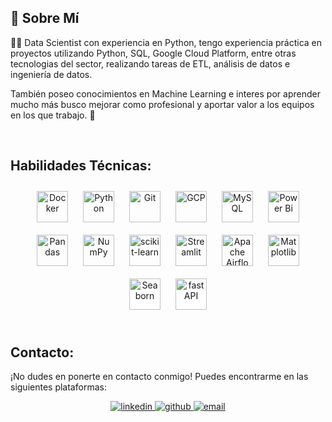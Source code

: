 

## 👋 Sobre Mí  
👨‍💻 Data Scientist con experiencia en Python, tengo experiencia práctica en proyectos utilizando Python, SQL, Google Cloud Platform, entre otras tecnologias del sector, realizando tareas de ETL, análisis de datos e ingeniería de datos.

También poseo conocimientos en Machine Learning e interes por aprender mucho más busco mejorar como profesional y aportar valor a los equipos en los que trabajo. 🚀  
  

<br/>   

## Habilidades Técnicas:  

<div align="center">  
<a href="https://www.docker.com/" target="_blank"><img style="margin: 10px" src="https://profilinator.rishav.dev/skills-assets/docker-original-wordmark.svg" alt="Docker" height="50" /></a>  
<a href="https://www.python.org/" target="_blank"><img style="margin: 10px" src="https://profilinator.rishav.dev/skills-assets/python-original.svg" alt="Python" height="50" /></a>  
<a href="https://github.com/" target="_blank"><img style="margin: 10px" src="https://profilinator.rishav.dev/skills-assets/git-scm-icon.svg" alt="Git" height="50" /></a>  
<a href="https://cloud.google.com/" target="_blank"><img style="margin: 10px" src="https://profilinator.rishav.dev/skills-assets/google_cloud-icon.svg" alt="GCP" height="50" /></a>  
<a href="https://www.mysql.com/" target="_blank"><img style="margin: 10px" src="https://profilinator.rishav.dev/skills-assets/mysql-original-wordmark.svg" alt="MySQL" height="50" /></a>  
<a href="https://powerbi.microsoft.com/en-us/" target="_blank"><img style="margin: 10px" src="https://profilinator.rishav.dev/skills-assets/powerbi.png" alt="Power Bi" height="50" /></a>  
<a href="https://pandas.pydata.org/" target="_blank"><img style="margin: 10px" src="https://upload.wikimedia.org/wikipedia/commons/thumb/e/ed/Pandas_logo.svg/1200px-Pandas_logo.svg.png" alt="Pandas" height="50" /></a>  
<a href="https://numpy.org/" target="_blank"><img style="margin: 10px" src="https://upload.wikimedia.org/wikipedia/commons/thumb/3/31/NumPy_logo_2020.svg/1200px-NumPy_logo_2020.svg.png" alt="NumPy" height="50" /></a>  
<a href="https://scikit-learn.org/" target="_blank"><img style="margin: 10px" src="https://upload.wikimedia.org/wikipedia/commons/thumb/0/05/Scikit_learn_logo_small.svg/1200px-Scikit_learn_logo_small.svg.png" alt="scikit-learn" height="50" /></a>  
<a href="https://streamlit.io/" target="_blank"><img style="margin: 10px" src="https://www.streamlit.io/images/brand/streamlit-mark-color.png" alt="Streamlit" height="50" /></a>  
<a href="https://airflow.apache.org/" target="_blank"><img style="margin: 10px" src="https://th.bing.com/th/id/OIP.ha_YHTJHCTZGAN4wooFg9wHaDI?w=340&h=148&c=7&r=0&o=5&pid=1.7" alt="Apache Airflow" height="50" /></a>  
<a href="https://matplotlib.org/" target="_blank"><img style="margin: 10px" src="https://upload.wikimedia.org/wikipedia/commons/thumb/8/84/Matplotlib_icon.svg/1200px-Matplotlib_icon.svg.png" alt="Matplotlib" height="50" /></a>  
<a href="https://seaborn.pydata.org/" target="_blank"><img style="margin: 10px" src="https://seaborn.pydata.org/_static/logo-wide-lightbg.svg" alt="Seaborn" height="50" /></a>  
<a href="https://fastapi.tiangolo.com/" target="_blank"><img style="margin: 10px" src="https://fastapi.tiangolo.com/img/logo-margin/logo-teal.png" alt="fastAPI" height="50" /></a>  
</div>  



</td></tr></table>  

<br/>    

## Contacto:

¡No dudes en ponerte en contacto conmigo! Puedes encontrarme en las siguientes plataformas:

<div align="center">
  <a href="https://linkedin.com/in/daniel-hernández-84991429a" target="_blank">
    <img src=https://img.shields.io/badge/linkedin-%231E77B5.svg?&style=for-the-badge&logo=linkedin&logoColor=white alt=linkedin style="margin-bottom: 5px;" />
  </a>
  <a href="https://github.com/DanielHernandezZambrano" target="_blank">
    <img src=https://img.shields.io/badge/github-%2324292e.svg?&style=for-the-badge&logo=github&logoColor=white alt=github style="margin-bottom: 5px;" />
  </a>
  <a href="mailto:xdanielyalejandro@hotmail.com" target="_blank">
    <img src=https://img.shields.io/badge/Email-%230077B5.svg?&style=for-the-badge&logo=microsoft-outlook&logoColor=white alt=email style="margin-bottom: 5px;" />
  </a>
</div>

